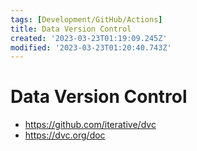 ```yaml
---
tags: [Development/GitHub/Actions]
title: Data Version Control
created: '2023-03-23T01:19:09.245Z'
modified: '2023-03-23T01:20:40.743Z'
---
```


# Data Version Control

* https://github.com/iterative/dvc
* https://dvc.org/doc


